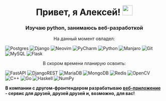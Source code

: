 <h1 align="center">Привет, я Алексей!
<img src="https://github.com/blackcater/blackcater/raw/main/images/Hi.gif" height="32"/></h1>
<h3 align="center">Изучаю python, занимаюсь веб-разработкой</h3>

  <p align="center">
    На данный момент овладел:
  </p>

  ![Postgres](https://img.shields.io/badge/postgres-%23316192.svg?style=for-the-badge&logo=postgresql&logoColor=white) ![Django](https://img.shields.io/badge/django-%23092E20.svg?style=for-the-badge&logo=django&logoColor=white) ![Neovim](https://img.shields.io/badge/NeoVim-%2357A143.svg?&style=for-the-badge&logo=neovim&logoColor=white)  ![PyCharm](https://img.shields.io/badge/pycharm-143?style=for-the-badge&logo=pycharm&logoColor=black&color=black&labelColor=green)  ![Python](https://img.shields.io/badge/python-3670A0?style=for-the-badge&logo=python&logoColor=ffdd54)  ![Manjaro](https://img.shields.io/badge/Manjaro-35BF5C?style=for-the-badge&logo=Manjaro&logoColor=white) ![Git](https://img.shields.io/badge/git-%23F05033.svg?style=for-the-badge&logo=git&logoColor=white)  ![MySQL](https://img.shields.io/badge/mysql-%2300f.svg?style=for-the-badge&logo=mysql&logoColor=white) ![Flask](https://img.shields.io/badge/flask-%23000.svg?style=for-the-badge&logo=flask&logoColor=white)

  <p align="center">
    В скором времени планирую освоить:
  </p>

  ![FastAPI](https://img.shields.io/badge/FastAPI-005571?style=for-the-badge&logo=fastapi)  ![DjangoREST](https://img.shields.io/badge/DJANGO-REST-ff1709?style=for-the-badge&logo=django&logoColor=white&color=ff1709&labelColor=gray)  ![MariaDB](https://img.shields.io/badge/MariaDB-003545?style=for-the-badge&logo=mariadb&logoColor=white)  ![MongoDB](https://img.shields.io/badge/MongoDB-%234ea94b.svg?style=for-the-badge&logo=mongodb&logoColor=white)  ![Redis](https://img.shields.io/badge/redis-%23DD0031.svg?style=for-the-badge&logo=redis&logoColor=white)  ![OpenCV](https://img.shields.io/badge/opencv-%23white.svg?style=for-the-badge&logo=opencv&logoColor=white)    ![C++](https://img.shields.io/badge/c++-%2300599C.svg?style=for-the-badge&logo=c%2B%2B&logoColor=white)  ![Go](https://img.shields.io/badge/go-%2300ADD8.svg?style=for-the-badge&logo=go&logoColor=white)  ![Haskell](https://img.shields.io/badge/Haskell-5e5086?style=for-the-badge&logo=haskell&logoColor=white)  ![NumPy](https://img.shields.io/badge/numpy-%23013243.svg?style=for-the-badge&logo=numpy&logoColor=white)  


**В компании с другом-фронтендером разрабатываю [веб-приложение](https://github.com/zhurbonjour/WishlistWebApplication) - сервис для друзей, друзей друзей и, возможно, для вас!**

<!--
**zhurbonjour/zhurbonjour** is a ✨ _special_ ✨ repository because its `README.md` (this file) appears on your GitHub profile.

Here are some ideas to get you started:

- 🔭 I’m currently working on ...
- 🌱 I’m currently learning ...
- 👯 I’m looking to collaborate on ...
- 🤔 I’m looking for help with ...
- 💬 Ask me about ...
- 📫 How to reach me: ...
- 😄 Pronouns: ...
- ⚡ Fun fact: ...
-->
